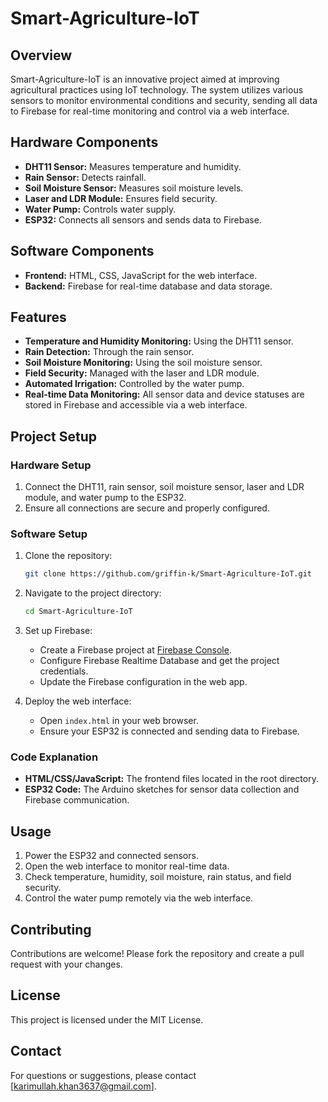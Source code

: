 # Smart-Agriculture-IoT

## Overview
Smart-Agriculture-IoT is an innovative project aimed at improving agricultural practices using IoT technology. The system utilizes various sensors to monitor environmental conditions and security, sending all data to Firebase for real-time monitoring and control via a web interface.

## Hardware Components
- **DHT11 Sensor:** Measures temperature and humidity.
- **Rain Sensor:** Detects rainfall.
- **Soil Moisture Sensor:** Measures soil moisture levels.
- **Laser and LDR Module:** Ensures field security.
- **Water Pump:** Controls water supply.
- **ESP32:** Connects all sensors and sends data to Firebase.

## Software Components
- **Frontend:** HTML, CSS, JavaScript for the web interface.
- **Backend:** Firebase for real-time database and data storage.

## Features
- **Temperature and Humidity Monitoring:** Using the DHT11 sensor.
- **Rain Detection:** Through the rain sensor.
- **Soil Moisture Monitoring:** Using the soil moisture sensor.
- **Field Security:** Managed with the laser and LDR module.
- **Automated Irrigation:** Controlled by the water pump.
- **Real-time Data Monitoring:** All sensor data and device statuses are stored in Firebase and accessible via a web interface.

## Project Setup
### Hardware Setup
1. Connect the DHT11, rain sensor, soil moisture sensor, laser and LDR module, and water pump to the ESP32.
2. Ensure all connections are secure and properly configured.

### Software Setup
1. Clone the repository:
    ```bash
    git clone https://github.com/griffin-k/Smart-Agriculture-IoT.git
    ```
2. Navigate to the project directory:
    ```bash
    cd Smart-Agriculture-IoT
    ```
3. Set up Firebase:
    - Create a Firebase project at [Firebase Console](https://console.firebase.google.com/).
    - Configure Firebase Realtime Database and get the project credentials.
    - Update the Firebase configuration in the web app.

4. Deploy the web interface:
    - Open `index.html` in your web browser.
    - Ensure your ESP32 is connected and sending data to Firebase.

### Code Explanation
- **HTML/CSS/JavaScript:** The frontend files located in the root directory.
- **ESP32 Code:** The Arduino sketches for sensor data collection and Firebase communication.

## Usage
1. Power the ESP32 and connected sensors.
2. Open the web interface to monitor real-time data.
3. Check temperature, humidity, soil moisture, rain status, and field security.
4. Control the water pump remotely via the web interface.

## Contributing
Contributions are welcome! Please fork the repository and create a pull request with your changes.

## License
This project is licensed under the MIT License.

## Contact
For questions or suggestions, please contact [karimullah.khan3637@gmail.com].
